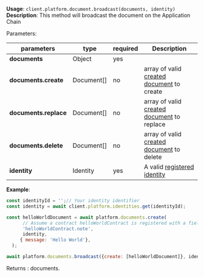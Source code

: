 **Usage**: `client.platform.document.broadcast(documents, identity)`    
**Description**: This method will broadcast the document on the Application Chain

Parameters: 

| parameters                 | type       | required | Description                                                                 |  
|----------------------------|------------|----------| ----------------------------------------------------------------------------|
| **documents**              | Object     | yes      |                                                                             |
| **documents.create**       | Document[] | no       | array of valid [created document](../documents/create.md) to create  |
| **documents.replace**      | Document[] | no       | array of valid [created document](../documents/create.md) to replace |
| **documents.delete**       | Document[] | no       | array of valid [created document](../documents/create.md) to delete  |
| **identity**               | Identity   | yes      | A valid [registered identity](../identities/register.md)             |


**Example**:
```js
const identityId = '';// Your identity identifier
const identity = await client.platform.identities.get(identityId);

const helloWorldDocument = await platform.documents.create(
      // Assume a contract helloWorldContract is registered with a field note
      'helloWorldContract.note',
      identity,
     { message: 'Hello World'},
  );

await platform.documents.broadcast({create: [helloWorldDocument]}, identity);
```
Returns : documents.
